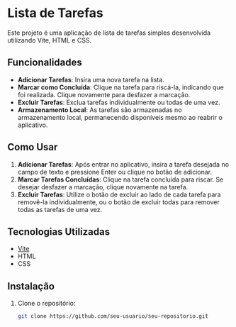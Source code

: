 # Lista de Tarefas

Este projeto é uma aplicação de lista de tarefas simples desenvolvida utilizando Vite, HTML e CSS.

## Funcionalidades

- **Adicionar Tarefas**: Insira uma nova tarefa na lista.
- **Marcar como Concluída**: Clique na tarefa para riscá-la, indicando que foi realizada. Clique novamente para desfazer a marcação.
- **Excluir Tarefas**: Exclua tarefas individualmente ou todas de uma vez.
- **Armazenamento Local**: As tarefas são armazenadas no armazenamento local, permanecendo disponíveis mesmo ao reabrir o aplicativo.

## Como Usar

1. **Adicionar Tarefas**: Após entrar no aplicativo, insira a tarefa desejada no campo de texto e pressione Enter ou clique no botão de adicionar.
2. **Marcar Tarefas Concluídas**: Clique na tarefa concluída para riscar. Se desejar desfazer a marcação, clique novamente na tarefa.
3. **Excluir Tarefas**: Utilize o botão de excluir ao lado de cada tarefa para removê-la individualmente, ou o botão de excluir todas para remover todas as tarefas de uma vez.

## Tecnologias Utilizadas

- [Vite](https://vitejs.dev/)
- HTML
- CSS

## Instalação

1. Clone o repositório:
   ```bash
   git clone https://github.com/seu-usuario/seu-repositorio.git

